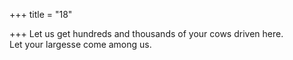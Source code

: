 +++
title = "18"

+++
Let us get hundreds and thousands of your cows driven here.  
Let your largesse come among us.  